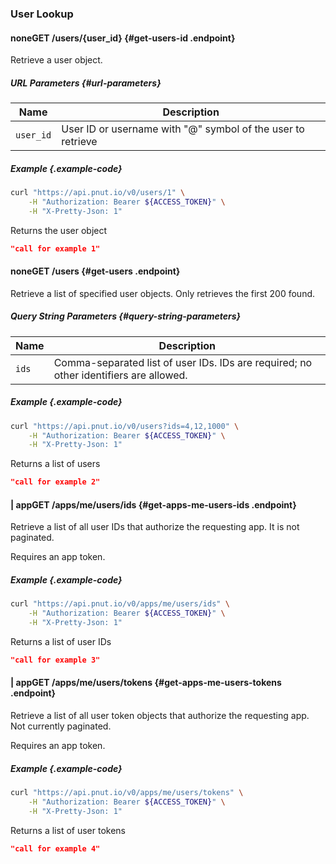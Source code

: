### User Lookup


#### <span class="endpoint-meta"><i class="fas fa-unlock"></i> none</span><span class="method method-get">GET</span> /users/<span class="call-param">{user_id}</span> [<i class="fas fa-paragraph"></i>](#get-users-id) {#get-users-id .endpoint}

Retrieve a user object.

##### URL Parameters [<i class="fas fa-paragraph"></i>](#url-parameters) {#url-parameters}

Name|Description
-|-
`user_id`|User ID or username with "@" symbol of the user to retrieve

##### Example {.example-code}

```bash
curl "https://api.pnut.io/v0/users/1" \
    -H "Authorization: Bearer ${ACCESS_TOKEN}" \
    -H "X-Pretty-Json: 1"
```

Returns the user object

```json
"call for example 1"
```


#### <span class="endpoint-meta"><i class="fas fa-unlock"></i> none</span><span class="method method-get">GET</span> /users [<i class="fas fa-paragraph"></i>](#get-users) {#get-users .endpoint}

Retrieve a list of specified user objects. Only retrieves the first 200 found.

##### Query String Parameters [<i class="fas fa-paragraph"></i>](#query-string-parameters) {#query-string-parameters}

Name|Description
-|-
`ids`|Comma-separated list of user IDs. IDs are required; no other identifiers are allowed.

##### Example {.example-code}

```bash
curl "https://api.pnut.io/v0/users?ids=4,12,1000" \
    -H "Authorization: Bearer ${ACCESS_TOKEN}" \
    -H "X-Pretty-Json: 1"
```

Returns a list of users

```json
"call for example 2"
```


#### <span class="endpoint-meta"><i class="fas fa-lock"></i> | <i class="fas fa-server"></i> app</span><span class="method method-get">GET</span> /apps/me/users/ids [<i class="fas fa-paragraph"></i>](#get-apps-me-users-ids) {#get-apps-me-users-ids .endpoint}

Retrieve a list of all user IDs that authorize the requesting app. It is not paginated.

Requires an app token.

##### Example {.example-code}

```bash
curl "https://api.pnut.io/v0/apps/me/users/ids" \
    -H "Authorization: Bearer ${ACCESS_TOKEN}" \
    -H "X-Pretty-Json: 1"
```

Returns a list of user IDs

```json
"call for example 3"
```


#### <span class="endpoint-meta"><i class="fas fa-lock"></i> | <i class="fas fa-server"></i> app</span><span class="method method-get">GET</span> /apps/me/users/tokens [<i class="fas fa-paragraph"></i>](#get-apps-me-users-tokens) {#get-apps-me-users-tokens .endpoint}

Retrieve a list of all user token objects that authorize the requesting app. Not currently paginated.

Requires an app token.

##### Example {.example-code}

```bash
curl "https://api.pnut.io/v0/apps/me/users/tokens" \
    -H "Authorization: Bearer ${ACCESS_TOKEN}" \
    -H "X-Pretty-Json: 1"
```

Returns a list of user tokens

```json
"call for example 4"
```